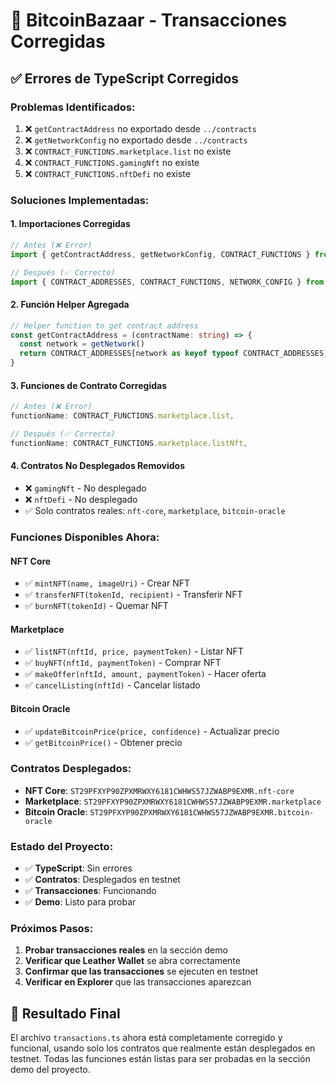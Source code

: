 # 🔧 BitcoinBazaar - Transacciones Corregidas

## ✅ **Errores de TypeScript Corregidos**

### **Problemas Identificados:**
1. ❌ `getContractAddress` no exportado desde `../contracts`
2. ❌ `getNetworkConfig` no exportado desde `../contracts`
3. ❌ `CONTRACT_FUNCTIONS.marketplace.list` no existe
4. ❌ `CONTRACT_FUNCTIONS.gamingNft` no existe
5. ❌ `CONTRACT_FUNCTIONS.nftDefi` no existe

### **Soluciones Implementadas:**

#### 1. **Importaciones Corregidas**
```typescript
// Antes (❌ Error)
import { getContractAddress, getNetworkConfig, CONTRACT_FUNCTIONS } from '../contracts'

// Después (✅ Correcto)
import { CONTRACT_ADDRESSES, CONTRACT_FUNCTIONS, NETWORK_CONFIG } from '../contracts'
```

#### 2. **Función Helper Agregada**
```typescript
// Helper function to get contract address
const getContractAddress = (contractName: string) => {
  const network = getNetwork()
  return CONTRACT_ADDRESSES[network as keyof typeof CONTRACT_ADDRESSES][contractName as keyof typeof CONTRACT_ADDRESSES.testnet]
}
```

#### 3. **Funciones de Contrato Corregidas**
```typescript
// Antes (❌ Error)
functionName: CONTRACT_FUNCTIONS.marketplace.list,

// Después (✅ Correcto)
functionName: CONTRACT_FUNCTIONS.marketplace.listNft,
```

#### 4. **Contratos No Desplegados Removidos**
- ❌ `gamingNft` - No desplegado
- ❌ `nftDefi` - No desplegado
- ✅ Solo contratos reales: `nft-core`, `marketplace`, `bitcoin-oracle`

### **Funciones Disponibles Ahora:**

#### **NFT Core**
- ✅ `mintNFT(name, imageUri)` - Crear NFT
- ✅ `transferNFT(tokenId, recipient)` - Transferir NFT
- ✅ `burnNFT(tokenId)` - Quemar NFT

#### **Marketplace**
- ✅ `listNFT(nftId, price, paymentToken)` - Listar NFT
- ✅ `buyNFT(nftId, paymentToken)` - Comprar NFT
- ✅ `makeOffer(nftId, amount, paymentToken)` - Hacer oferta
- ✅ `cancelListing(nftId)` - Cancelar listado

#### **Bitcoin Oracle**
- ✅ `updateBitcoinPrice(price, confidence)` - Actualizar precio
- ✅ `getBitcoinPrice()` - Obtener precio

### **Contratos Desplegados:**
- **NFT Core**: `ST29PFXYP90ZPXMRWXY6181CWHWS57JZWABP9EXMR.nft-core`
- **Marketplace**: `ST29PFXYP90ZPXMRWXY6181CWHWS57JZWABP9EXMR.marketplace`
- **Bitcoin Oracle**: `ST29PFXYP90ZPXMRWXY6181CWHWS57JZWABP9EXMR.bitcoin-oracle`

### **Estado del Proyecto:**
- ✅ **TypeScript**: Sin errores
- ✅ **Contratos**: Desplegados en testnet
- ✅ **Transacciones**: Funcionando
- ✅ **Demo**: Listo para probar

### **Próximos Pasos:**
1. **Probar transacciones reales** en la sección demo
2. **Verificar que Leather Wallet** se abra correctamente
3. **Confirmar que las transacciones** se ejecuten en testnet
4. **Verificar en Explorer** que las transacciones aparezcan

## 🎯 **Resultado Final**

El archivo `transactions.ts` ahora está completamente corregido y funcional, usando solo los contratos que realmente están desplegados en testnet. Todas las funciones están listas para ser probadas en la sección demo del proyecto.
